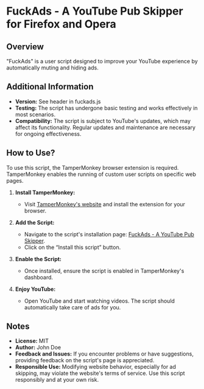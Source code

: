# FuckAds - A YouTube Pub Skipper for Firefox and Opera

## Overview
"FuckAds" is a user script designed to improve your YouTube experience by automatically muting and hiding ads.

## Additional Information
- **Version:** See header in fuckads.js
- **Testing:** The script has undergone basic testing and works effectively in most scenarios.
- **Compatibility:** The script is subject to YouTube's updates, which may affect its functionality. Regular updates and maintenance are necessary for ongoing effectiveness.

## How to Use?
To use this script, the TamperMonkey browser extension is required. TamperMonkey enables the running of custom user scripts on specific web pages.

1. **Install TamperMonkey:**
   - Visit [TamperMonkey's website](https://www.tampermonkey.net) and install the extension for your browser.

2. **Add the Script:**
   - Navigate to the script's installation page: [FuckAds - A YouTube Pub Skipper](https://update.greasyfork.org/scripts/484915/FuckAds%20-%20A%20Youtube%20pub%20skipper.user.js).
   - Click on the “Install this script” button.

3. **Enable the Script:**
   - Once installed, ensure the script is enabled in TamperMonkey's dashboard.

4. **Enjoy YouTube:**
   - Open YouTube and start watching videos. The script should automatically take care of ads for you.

## Notes
- **License:** MIT
- **Author:** John Doe
- **Feedback and Issues:** If you encounter problems or have suggestions, providing feedback on the script's page is appreciated.
- **Responsible Use:** Modifying website behavior, especially for ad skipping, may violate the website's terms of service. Use this script responsibly and at your own risk.

